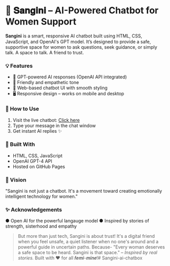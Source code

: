 # 🌸 𝐒𝐚𝐧𝐠𝐢𝐧𝐢 – AI-Powered Chatbot for Women Support

𝐒𝐚𝐧𝐠𝐢𝐧𝐢 is a smart, responsive AI chatbot built using HTML, CSS, JavaScript, and OpenAI's GPT model. It’s designed to provide a safe, supportive space for women to ask questions, seek guidance, or simply talk. A space to talk. A friend to trust.

### 💡 Features
- 🧠 GPT-powered AI responses (OpenAI API integrated)
- 🎀 Friendly and empathetic tone
- 💬 Web-based chatbot UI with smooth styling
- 🖥️ Responsive design – works on mobile and desktop

### 🚀 How to Use
1. Visit the live chatbot: [Click here](https://your-username.github.io/sangini-ai-chatbot/)
2. Type your message in the chat window
3. Get instant AI replies ✨

### 🔧 Built With
- HTML, CSS, JavaScript
- OpenAI GPT-4 API
- Hosted on GitHub Pages

### 🎀 Vision
"Sangini is not just a chatbot. It's a movement toward creating emotionally intelligent technology for women."

### ✨ Acknowledgements
● Open AI for the powerful langauge model
● Inspired by stories of strength, sisterhood and empathy

>  But more than just tech, Sangini is about trust!
>  It's a digital friend when you feel unsafe, a quiet listener when no one's around and a powerful guide in uncertain paths.
>  Because- "Every woman deserves a safe space to be heard. Sangini is that space." – *Inspired by real stories.*
>  Built with ❤️ for all 𝒇𝒆𝒎𝒊-𝒎𝒊𝒏𝒆!# Sangini-ai-chatbox
